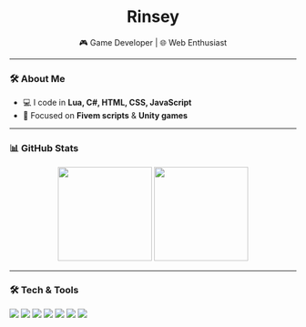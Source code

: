 <h1 align="center">Rinsey</h1>
<p align="center">
  🎮 Game Developer | 🌐 Web Enthusiast
</p>

---

### 🛠️ About Me
- 💻 I code in **Lua, C#, HTML, CSS, JavaScript**  
- 🎯 Focused on **Fivem scripts** & **Unity games**  

---

### 📊 GitHub Stats
<p align="center">
  <img src="https://github-readme-stats.vercel.app/api?username=RyanDev2&show_icons=true&theme=tokyonight&hide_border=true" height="165px"/>
  <img src="https://github-readme-stats.vercel.app/api/top-langs/?username=RyanDev2&layout=compact&theme=tokyonight&hide_border=true" height="165px"/>
</p>

---

### 🛠️ Tech & Tools
<p>
  <img src="https://img.shields.io/badge/Lua-2C2D72?logo=lua&logoColor=white&style=for-the-badge"/>
  <img src="https://img.shields.io/badge/C%23-239120?logo=c-sharp&logoColor=white&style=for-the-badge"/>
  <img src="https://img.shields.io/badge/HTML5-E34F26?logo=html5&logoColor=white&style=for-the-badge"/>
  <img src="https://img.shields.io/badge/CSS3-1572B6?logo=css3&logoColor=white&style=for-the-badge"/>
  <img src="https://img.shields.io/badge/JavaScript-F7DF1E?logo=javascript&logoColor=black&style=for-the-badge"/>
  <img src="https://img.shields.io/badge/Unity-100000?logo=unity&logoColor=white&style=for-the-badge"/>
  <img src="https://img.shields.io/badge/Fivem-47546F?logo=rockstargames&logoColor=white&style=for-the-badge"/>
</p>
